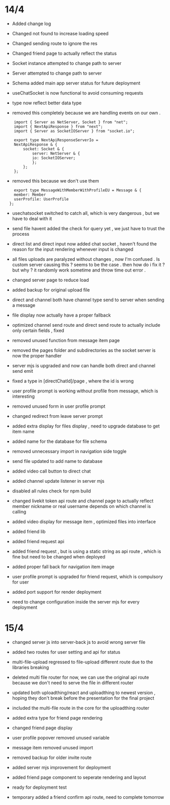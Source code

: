 # 14/4
- Added change log
- Changed not found to increase loading speed
- Changed sending route to ignore the res 
- Changed friend page to actually reflect the status
- Socket instance attempted to change path to server
- Server attempted to change path to server
- Schema added main app server status for future deployment 
- useChatSocket is now functional to avoid consuming requests

- type now reflect better data type
- removed this completely because we are handling events on our own .
```
    import { Server as NetServer, Socket } from "net";
    import { NextApiResponse } from "next";
    import { Server as SocketIOServer } from "socket.io";

    export type NextApiResponseServerIo = 
    NextApiResponse & {
        socket: Socket & {
            server: NetServer & {
            io: SocketIOServer;
            };
        };
    };
```
- removed this because we don't use them
```
    export type MessageWithMemberWithProfileEU = Message & {
    member: Member  
    userProfile: UserProfile
  };

```
- usechatsocket switched to catch all, which is very dangerous , but we have to deal with it
- send file havent added the check for query yet , we just have to trust the process 
- direct list and direct input now added chat socket , haven't found the reason for the input rendering whenever input is changed
- all files uploads are paralyzed without changes , now I'm confused . Is custom server causing this ? seems to be the case . then how do i fix it ? but why ? it randomly work sometime and throw time out error .
- changed server page to reduce load
- added backup for original upload file
- direct and channel both have channel type send to server when sending a message
- file display now actually have a proper fallback
- optimized channel send route and direct send route to actually include only certain fields , fixed 
- removed unused function from message item page
- removed the pages folder and subdirectories as the socket server is now the proper handler
- server mjs is upgraded and now can handle both direct and channel send emit
- fixed a type in [directChatId]/page , where the id is wrong
- user profile prompt is working without profile from message, which is interesting
- removed unused form in user profile prompt
- changed redirect from leave server prompt
- added extra display for files display , need to upgrade database to get item name

- added name for the database for file schema
- removed unnecessary import in navigation side toggle
- send file updated to add name to database
- added video call button to direct chat
- added channel update listener in server mjs
- disabled all rules check for npm build 
- changed livekit token api route and channel page to actually reflect member nickname or real username depends on which channel is calling 

- added video display for message item , optimized files into interface

- added friend lib
- added friend request api
- added friend request , but is using a static string as api route , which is fine but need to be changed when deployed
- added proper fall back for navigation item image
- user profile prompt is upgraded for friend request, which is compulsory for user

- added port support for render deployment
- need to change configuration inside the server mjs for every deployment

# 15/4
- changed server js into server-back js to avoid wrong server file
- added two routes for user setting and api for status
- multi-file-upload regressed to file-upload different route due to the libraries breaking 
- deleted multi file router for now, we can use the original api route because we don't need to serve the file in different router 
- updated both uploadthing/react and uploadthing to newest version , hoping they don't break before the presentation for the final project
- included the multi-file route in the core for the uploadthing router

- added extra type for friend page rendering
- changed friend page display
- user profile popover removed unused variable
- message item removed unused import
- removed backup for older invite route
- added server mjs improvement for deployment
- added friend page component to seperate rendering and layout 
- ready for deployment test
- temporary added a friend confirm api route, need to complete tomorrow